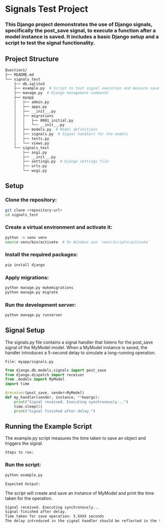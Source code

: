 # Signals Test Project
### This Django project demonstrates the use of Django signals, specifically the post_save signal, to execute a function after a model instance is saved. It includes a basic Django setup and a script to test the signal functionality.
## Project Structure

```bash
Question1/
├── README.md
└── signals_test
    ├── db.sqlite3
    ├── example.py  # Script to test signal execution and measure save time
    ├── manage.py  # Django management commands
    ├── myapp
    │   ├── admin.py
    │   ├── apps.py
    │   ├── __init__.py
    │   ├── migrations
    │   │   ├── 0001_initial.py
    │   │   └── __init__.py
    │   ├── models.py  # Model definitions
    │   ├── signals.py  # Signal handlers for the models
    │   ├── tests.py
    │   └── views.py
    └── signals_test
        ├── asgi.py
        ├── __init__.py
        ├── settings.py  # Django settings file
        ├── urls.py
        └── wsgi.py
```

## Setup
### Clone the repository:

```bash
git clone <repository-url>
cd signals_test
```

### Create a virtual environment and activate it:

```bash
python -m venv venv
source venv/bin/activate  # On Windows use `venv\Scripts\activate`
```

### Install the required packages:

```bash
pip install django
```
### Apply migrations:

```bash
python manage.py makemigrations
python manage.py migrate
```

### Run the development server:

```bash
python manage.py runserver
```

## Signal Setup
The signals.py file contains a signal handler that listens for the post_save signal of the MyModel model. When a MyModel instance is saved, the handler introduces a 5-second delay to simulate a long-running operation.

`File: myapp/signals.py`

```python
from django.db.models.signals import post_save
from django.dispatch import receiver
from .models import MyModel
import time

@receiver(post_save, sender=MyModel)
def my_handler(sender, instance, **kwargs):
    print("Signal received. Executing synchronously...")
    time.sleep(5) 
    print("Signal finished after delay.")
```
## Running the Example Script
The example.py script measures the time taken to save an object and triggers the signal.

`Steps to run:`

### Run the script:

```bash
python example.py
```
`Expected Output:`

The script will create and save an instance of MyModel and print the time taken for the operation.

```bash
Signal received. Executing synchronously...
Signal finished after delay.
Time taken for save operation: 5.XXXX seconds
The delay introduced in the signal handler should be reflected in the time printed.
```